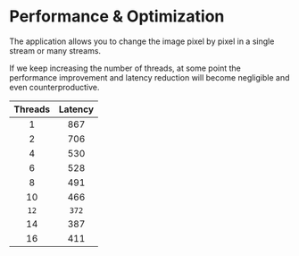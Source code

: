 # Performance & Optimization

The application allows you to change the image pixel by pixel in a single stream or many streams. 

If we keep increasing the number of threads, at some point the performance improvement and latency reduction will become 
negligible and even counterproductive.

| Threads | Latency |
|:-------:|:-------:|
| 1       | 867     |
| 2       | 706     |
| 4       | 530     |
| 6       | 528     |
| 8       | 491     |
| 10      | 466     |
| `12`    | `372`   |
| 14      | 387     |
| 16      | 411     |
